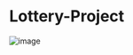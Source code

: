 # Lottery-Project
![image](https://user-images.githubusercontent.com/83264542/215262808-e0982162-9329-4619-9080-cc8680689628.png)
